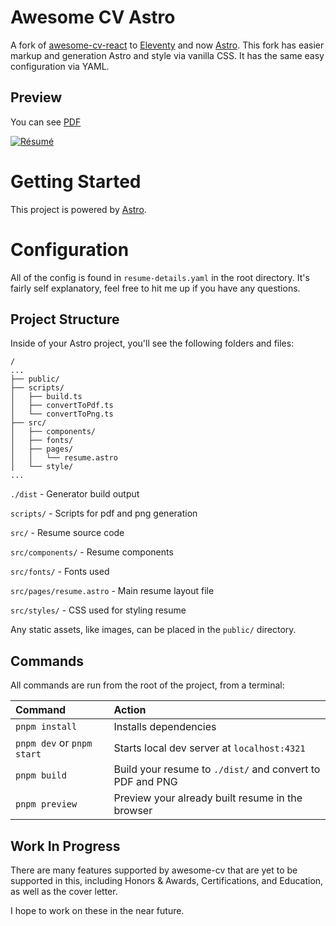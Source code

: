 # Awesome CV Astro

A fork of [awesome-cv-react](https://github.com/sygint/awesome-cv-react) to [Eleventy](https://www.11ty.dev/) and now [Astro](https://astro.build/). This fork has easier markup and generation Astro and style via vanilla CSS. It has the same easy configuration via YAML.

## Preview

You can see [PDF](build/resume.pdf)

[![Résumé](build/resume_page_1.png)](build/resume.pdf)

# Getting Started

This project is powered by [Astro](https://astro.build/).

# Configuration

All of the config is found in `resume-details.yaml` in the root directory. It's fairly self explanatory, feel free to hit me up if you have any questions.

## Project Structure

Inside of your Astro project, you'll see the following folders and files:

```text
/
...
├── public/
├── scripts/
│   ├── build.ts
│   ├── convertToPdf.ts
│   └── convertToPng.ts
├── src/
│   ├── components/
│   ├── fonts/
│   ├── pages/
│   │   └── resume.astro
│   └── style/
...
```

`./dist` - Generator build output

`scripts/` - Scripts for pdf and png generation

`src/` - Resume source code

`src/components/` - Resume components

`src/fonts/` - Fonts used

`src/pages/resume.astro` - Main resume layout file

`src/styles/` - CSS used for styling resume

Any static assets, like images, can be placed in the `public/` directory.

## Commands

All commands are run from the root of the project, from a terminal:

| Command                    | Action                                                    |
| :------------------------- | :-------------------------------------------------------- |
| `pnpm install`             | Installs dependencies                                     |
| `pnpm dev` or `pnpm start` | Starts local dev server at `localhost:4321`               |
| `pnpm build`               | Build your resume to `./dist/` and convert to PDF and PNG |
| `pnpm preview`             | Preview your already built resume in the browser          |

## Work In Progress

There are many features supported by awesome-cv that are yet to be supported in this, including Honors & Awards, Certifications, and Education, as well as the cover letter.

I hope to work on these in the near future.
